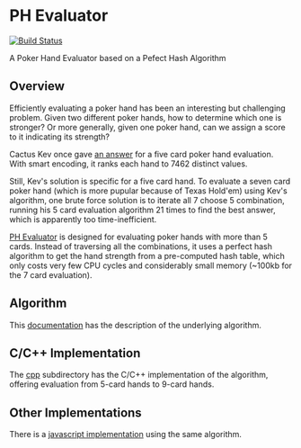 # PH Evaluator

[![Build Status](https://travis-ci.com/HenryRLee/PokerHandEvaluator.svg?branch=master)](https://travis-ci.com/HenryRLee/PokerHandEvaluator)

A Poker Hand Evaluator based on a Pefect Hash Algorithm

## Overview

Efficiently evaluating a poker hand has been an interesting but challenging
problem. Given two different poker hands, how to determine which one is
stronger? Or more generally, given one poker hand, can we assign a score to
it indicating its strength?

Cactus Kev once gave [an answer](http://suffe.cool/poker/evaluator.html) for
a five card poker hand evaluation. With smart encoding, it ranks each hand
to 7462 distinct values.

Still, Kev's solution is specific for a five card hand. To evaluate a seven
card poker hand (which is more pupular because of Texas Hold'em) using Kev's
algorithm, one brute force solution is to iterate all 7 choose 5 combination,
running his 5 card evaluation algorithm 21 times to find the best answer,
which is apparently too time-inefficient.

[PH Evaluator](https://github.com/HenryRLee/PokerHandEvaluator) is designed
for evaluating poker hands with more than 5 cards. Instead of traversing all
the combinations, it uses a perfect hash algorithm to get the hand strength
from a pre-computed hash table, which only costs very few CPU cycles and
considerably small memory (~100kb for the 7 card evaluation).

## Algorithm

This [documentation](Documentation/Algorithm.md) has the description of the
underlying algorithm.

## C/C++ Implementation

The [cpp](cpp) subdirectory has the C/C++ implementation of the algorithm,
offering evaluation from 5-card hands to 9-card hands.

## Other Implementations

There is a [javascript implementation](https://github.com/thlorenz/phe) using
the same algorithm.


